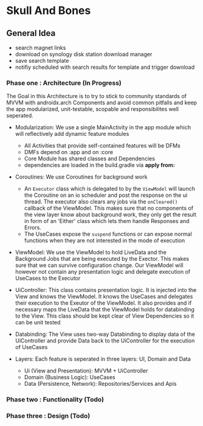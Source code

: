 # Skull And Bones

## General Idea
* search magnet links
* download on synology disk station download manager
* save search template
* notifiy scheduled with search results for template and trigger download

### Phase one : Architecture   (In Progress)

The Goal in this Architecture is to try to stick to community standards of MVVM with androidx.arch Components and avoid
common pitfalls and keep the app modularized, unit-testable, scopable and responsibilites well seperated.

- Modularization: We use a single MainActivity in the app module which will reflectively add dynamic feature modules
   - All Activities that provide self-contained features will be DFMs
   - DMFs depend on :app and on :core
   - Core Module has shared classes and Dependencies
   - dependencies are loaded in the build.gradle via **apply from:**
   
- Coroutines: We use Coroutines for background work
  - An `Executor` class which is delegated to by the `ViewModel` will launch the Coroutine on an io scheduler and post
  the response on the ui thread. The executor also clears any jobs via the `onCleared()` callback of the ViewModel. 
  This  makes sure that no components of the view layer know about background work, they only get the result in form of
  an 'Either' class which lets them handle Responses and Errors.
  - The UseCases expose the `suspend` functions or can expose normal functions when they are not interested in the mode
  of execution
  
- ViewModel: We use the ViewModel to hold LiveData and the Background Jobs that are being executed by the Exector. This
makes sure that we can survive configuration change. Our ViewModel will however not contain any presentation logic and
delegate execution of UseCases to the Executor

- UiController: This class contains presentation logic. It is injected into the View and knows the ViewModel. It knows
the UseCases and delegates their execution to the Exeutor of the ViewModel. It also provides and if necessary maps
the LiveData that the ViewModel holds for databinding to the View. This class should be kept clear of View Dependencies
so it can be unit tested

- Databinding: The View uses two-way Databinding to display data of the UiController and provide Data back to the 
UiController for the execution of UseCases

- Layers: Each feature is seperated in three layers: UI, Domain and Data
  - Ui (View and Presentation): MVVM + UiController
  - Domain (Business Logic): UseCases
  - Data (Persistence, Network): Repositories/Services and Apis



### Phase two : Functionality   (Todo)
### Phase three : Design   (Todo)

